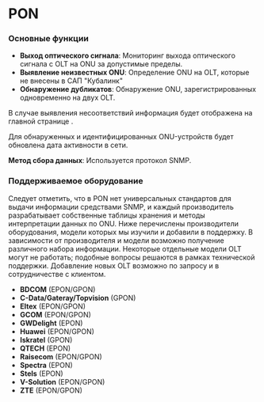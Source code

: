 # PON

### Основные функции

* **Выход оптического сигнала**: Мониторинг выхода оптического сигнала с OLT на ONU за допустимые пределы.
* **Выявление неизвестных ONU**: Определение ONU на OLT, которые не внесены в САП "Кубалинк"
* **Обнаружение дубликатов**: Обнаружение ONU, зарегистрированных одновременно на двух OLT.

В случае выявления несоответствий информация будет отображена на главной странице .

Для обнаруженных и идентифицированных ONU-устройств будет обновлена дата активности в сети.

**Метод сбора данных**: Используется протокол SNMP.

### Поддерживаемое оборудование

Следует отметить, что в PON нет универсальных стандартов для выдачи информации средствами SNMP, и каждый производитель разрабатывает собственные таблицы хранения и методы интерпретации данных по ONU. Ниже перечислены производители оборудования, модели которых мы изучили и добавили в поддержку. В зависимости от производителя и модели возможно получение различного набора информации. Некоторые отдельные модели OLT могут не работать; подобные вопросы решаются в рамках технической поддержки. Добавление новых OLT возможно по запросу и в сотрудничестве с клиентом.

* **BDCOM** (EPON/GPON)
* **C-Data/Gateray/Topvision** (GPON)
* **Eltex** (EPON/GPON)
* **GCOM** (EPON/GPON)
* **GWDelight** (EPON)
* **Huawei** (EPON/GPON)
* **Iskratel** (GPON)
* **QTECH** (EPON)
* **Raisecom** (EPON/GPON)
* **Spectra** (EPON)
* **Stels** (EPON)
* **V-Solution** (EPON/GPON)
* **ZTE** (EPON/GPON)

